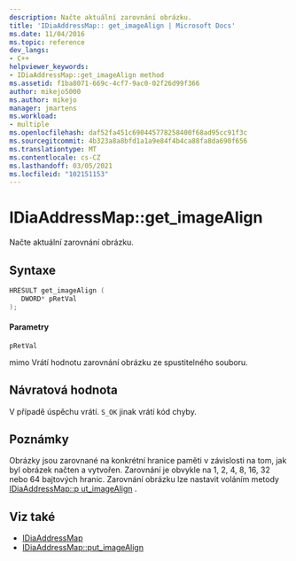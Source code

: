```yaml
---
description: Načte aktuální zarovnání obrázku.
title: 'IDiaAddressMap:: get_imageAlign | Microsoft Docs'
ms.date: 11/04/2016
ms.topic: reference
dev_langs:
- C++
helpviewer_keywords:
- IDiaAddressMap::get_imageAlign method
ms.assetid: f1ba8071-669c-4cf7-9ac0-02f26d99f366
author: mikejo5000
ms.author: mikejo
manager: jmartens
ms.workload:
- multiple
ms.openlocfilehash: daf52fa451c690445778258400f68ad95cc91f3c
ms.sourcegitcommit: 4b323a8a8bfd1a1a9e84f4b4ca88fa8da690f656
ms.translationtype: MT
ms.contentlocale: cs-CZ
ms.lasthandoff: 03/05/2021
ms.locfileid: "102151153"
---
```

# <a name="idiaaddressmapget_imagealign"></a>IDiaAddressMap::get_imageAlign
Načte aktuální zarovnání obrázku.

## <a name="syntax"></a>Syntaxe

```C++
HRESULT get_imageAlign ( 
   DWORD* pRetVal
);
```

#### <a name="parameters"></a>Parametry
 `pRetVal`

mimo Vrátí hodnotu zarovnání obrázku ze spustitelného souboru.

## <a name="return-value"></a>Návratová hodnota
 V případě úspěchu vrátí. `S_OK` jinak vrátí kód chyby.

## <a name="remarks"></a>Poznámky
 Obrázky jsou zarovnané na konkrétní hranice paměti v závislosti na tom, jak byl obrázek načten a vytvořen. Zarovnání je obvykle na 1, 2, 4, 8, 16, 32 nebo 64 bajtových hranic. Zarovnání obrázku lze nastavit voláním metody [IDiaAddressMap::p ut_imageAlign](../../debugger/debug-interface-access/idiaaddressmap-put-imagealign.md) .

## <a name="see-also"></a>Viz také
- [IDiaAddressMap](../../debugger/debug-interface-access/idiaaddressmap.md)
- [IDiaAddressMap::put_imageAlign](../../debugger/debug-interface-access/idiaaddressmap-put-imagealign.md)
